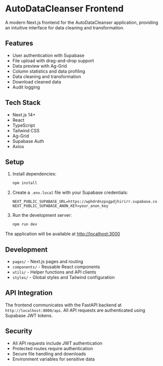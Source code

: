 # AutoDataCleanser Frontend

A modern Next.js frontend for the AutoDataCleanser application, providing an intuitive interface for data cleaning and transformation.

## Features

- User authentication with Supabase
- File upload with drag-and-drop support
- Data preview with Ag-Grid
- Column statistics and data profiling
- Data cleaning and transformation
- Download cleaned data
- Audit logging

## Tech Stack

- Next.js 14+
- React
- TypeScript
- Tailwind CSS
- Ag-Grid
- Supabase Auth
- Axios

## Setup

1. Install dependencies:
   ```bash
   npm install
   ```

2. Create a `.env.local` file with your Supabase credentials:
   ```
   NEXT_PUBLIC_SUPABASE_URL=https://wphdrdnzpxgpdjhirirr.supabase.co
   NEXT_PUBLIC_SUPABASE_ANON_KEY=your_anon_key
   ```

3. Run the development server:
   ```bash
   npm run dev
   ```

The application will be available at [http://localhost:3000](http://localhost:3000)

## Development

- `pages/` - Next.js pages and routing
- `components/` - Reusable React components
- `utils/` - Helper functions and API clients
- `styles/` - Global styles and Tailwind configuration

## API Integration

The frontend communicates with the FastAPI backend at `http://localhost:8000/api`. All API requests are authenticated using Supabase JWT tokens.

## Security

- All API requests include JWT authentication
- Protected routes require authentication
- Secure file handling and downloads
- Environment variables for sensitive data 
